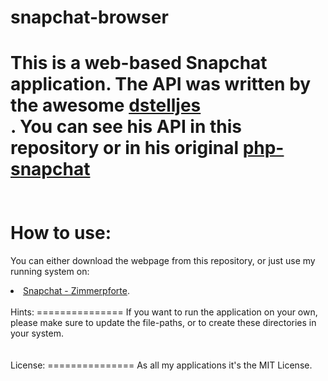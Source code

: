 snapchat-browser
================

This is a web-based Snapchat application. The API was written by the awesome <a href="https://github.com/dstelljes">dstelljes</a><br>.
You can see his API in this repository or in his original <a href="https://github.com/dstelljes/php-snapchat">php-snapchat</a><br>
<br>
<br>
How to use:
===============
You can either download the webpage from this repository, or just use my running system on:<br>
<li><a href="http://dev.zimmerpforte.de/snapchat">Snapchat - Zimmerpforte</a>.<br>
<br>
Hints:
===============
If you want to run the application on your own, please make sure to update the file-paths, or to create these directories in your system.<br>
<br>
<br>
License:
===============
As all my applications it's the MIT License.
